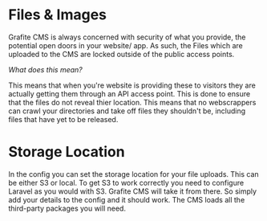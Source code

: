 # Files &amp; Images

Grafite CMS is always concerned with security of what you provide, the potential open doors in your website/ app. As such, the Files which are uploaded to the CMS are locked outside of the public access points.

*What does this mean?*

This means that when you're website is providing these to visitors they are actually getting them through an API access point. This is done to ensure that the files do not reveal thier location. This means that no webscrappers can crawl your directories and take off files they shouldn't be, including files that have yet to be released.

# Storage Location

In the config you can set the storage location for your file uploads. This can be either S3 or local. To get S3 to work correctly you need to configure Laravel as you would with S3. Grafite CMS will take it from there. So simply add your details to the config and it should work. The CMS loads all the third-party packages you will need.
